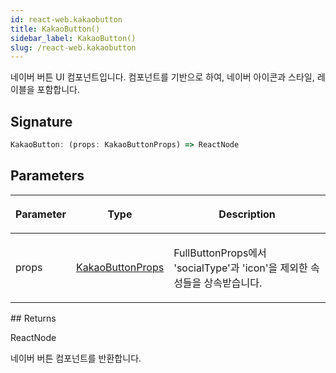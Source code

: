 ```yaml
---
id: react-web.kakaobutton
title: KakaoButton()
sidebar_label: KakaoButton()
slug: /react-web.kakaobutton
---
```






네이버 버튼 UI 컴포넌트입니다.  컴포넌트를 기반으로 하여, 네이버 아이콘과 스타일, 레이블을 포함합니다.

## Signature

```typescript
KakaoButton: (props: KakaoButtonProps) => ReactNode
```

## Parameters

<table><thead><tr><th>

Parameter


</th><th>

Type


</th><th>

Description


</th></tr></thead>
<tbody><tr><td>

props


</td><td>

[KakaoButtonProps](./react-web.kakaobuttonprops)


</td><td>

FullButtonProps에서 'socialType'과 'icon'을 제외한 속성들을 상속받습니다.


</td></tr>
</tbody></table>
## Returns

ReactNode

네이버 버튼 컴포넌트를 반환합니다.

